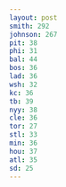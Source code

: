 ```yaml
---
layout: post
smith: 292
johnson: 267
pit: 38
phi: 31
bal: 44
bos: 36
lad: 36
wsh: 32
kc: 36
tb: 39
nyy: 38
cle: 36
tor: 27
stl: 33
min: 36
hou: 37
atl: 35
sd: 25
---
```

